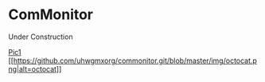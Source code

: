 # ComMonitor
Under Construction

[Pic1](Doc/1.png)
[[https://github.com/uhwgmxorg/commonitor.git/blob/master/img/octocat.png|alt=octocat]]
